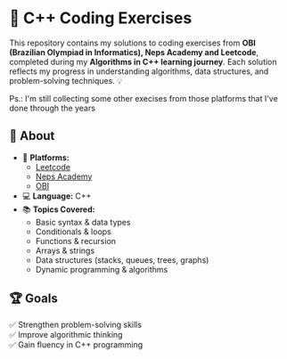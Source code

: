 # 🚀 C++ Coding Exercises

This repository contains my solutions to coding exercises from **OBI (Brazilian Olympiad in Informatics), Neps Academy and Leetcode**, completed during my **Algorithms in C++ learning journey**. Each solution reflects my progress in understanding algorithms, data structures, and problem-solving techniques. 💡

Ps.: I'm still collecting some other execises from those platforms that I've done through the years

## 📌 About
- 🌟 **Platforms:**
  - [Leetcode](https://leetcode.com/)
  - [Neps Academy](https://neps.academy/)
  - [OBI](https://olimpiada.ic.unicamp.br/pratique/)
- 💻 **Language:** C++
- 📚 **Topics Covered:**
  - Basic syntax & data types
  - Conditionals & loops
  - Functions & recursion
  - Arrays & strings
  - Data structures (stacks, queues, trees, graphs)
  - Dynamic programming & algorithms

## 🏆 Goals
✅ Strengthen problem-solving skills  
✅ Improve algorithmic thinking  
✅ Gain fluency in C++ programming  
